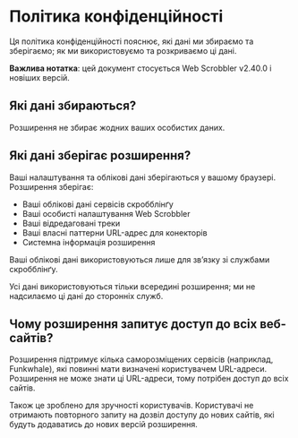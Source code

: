 # Політика конфіденційності

Ця політика конфіденційності пояснює, які дані ми збираємо та зберігаємо; як ми використовуємо та розкриваємо ці дані.

**Важлива нотатка**: цей документ стосується Web Scrobbler v2.40.0 і новіших версій.

## Які дані збираються?

Розширення не збирає жодних ваших особистих даних.

## Які дані зберігає розширення?

Ваші налаштування та облікові дані зберігаються у вашому браузері. Розширення зберігає:

 - Ваші облікові дані сервісів скробблінґу
 - Ваші особисті налаштування Web Scrobbler
 - Ваші відредаговані треки
 - Ваші власні паттерни URL-адрес для конекторів
 - Системна інформація розширення

Ваші облікові дані використовуються лише для зв’язку зі службами скробблінґу.

Усі дані використовуються тільки всередині розширення; ми не надсилаємо ці дані до сторонніх служб.

## Чому розширення запитує доступ до всіх веб-сайтів?

Розширення підтримує кілька саморозміщених сервісів (наприклад, Funkwhale), які повинні мати визначені користувачем URL-адреси. Розширення не може знати ці URL-адреси, тому потрібен доступ до всіх сайтів.

Також це зроблено для зручності користувачів. Користувачі не отримають повторного запиту на дозвіл доступу до нових сайтів, які будуть додаватись до нових версій розширення.
